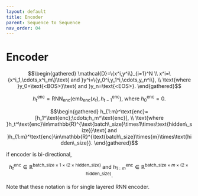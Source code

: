 ```yaml
---
layout: default
title: Encoder
parent: Sequence to Sequence
nav_order: 04
---
```


# Encoder

$$\begin{gathered}
\mathcal{D}=\{x^i,y^i\}_{i=1}^N \\
x^i=\{x^i_1,\cdots,x^i_m\}\text{ and }y^i=\{y_0^i,y_1^i,\cdots,y_n^i\}, \\
\text{where }y_0=\text{<BOS>}\text{ and }y_n=\text{<EOS>}.
\end{gathered}$$

$$
h_t^\text{enc}=\text{RNN}_\text{enc}(\text{emb}_\text{enc}(x_t),h_{t-1}^\text{enc})\text{, where }h_0^\text{enc}=0.
$$

$$\begin{gathered}
h_{1:m}^\text{enc}=[h_1^\text{enc};\cdots;h_m^\text{enc}], \\
\text{where }h_t^\text{enc}\in\mathbb{R}^{\text{batch\_size}\times1\times\text{hidden\_size}}\text{ and }h_{1:m}^\text{enc}\in\mathbb{R}^{\text{batch\_size}\times{m}\times\text{hidden\_size}}.
\end{gathered}$$

if encoder is bi-directional,

$$
h_t^\text{enc}\in\mathbb{R}^{\text{batch\_size}\times1\times(2\times\text{hidden\_size})}\text{ and }h_{1:m}^\text{enc}\in\mathbb{R}^{\text{batch\_size}\times{m}\times(2\times\text{hidden\_size})}.
$$

Note that these notation is for single layered RNN encoder.
